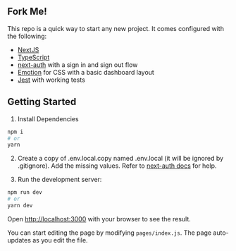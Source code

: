 ## Fork Me!
This repo is a quick way to start any new project.  It comes configured with the following:
* [NextJS](https://nextjs.org/docs/getting-started)
* [TypeScript](https://www.typescriptlang.org/docs)
* [next-auth](https://next-auth.js.org/getting-started/example) with a sign in and sign out flow
* [Emotion](https://emotion.sh/docs/introduction) for CSS with a basic dashboard layout
* [Jest](https://jestjs.io/docs/en/getting-started) with working tests

## Getting Started

1. Install Dependencies
```bash
npm i
# or
yarn
```

2. Create a copy of .env.local.copy named .env.local (it will be ignored by .gitignore). Add the missing values.  Refer to [next-auth docs](https://next-auth.js.org/providers/google) for help.

3. Run the development server:

```bash
npm run dev
# or
yarn dev
```

Open [http://localhost:3000](http://localhost:3000) with your browser to see the result.

You can start editing the page by modifying `pages/index.js`. The page auto-updates as you edit the file.
